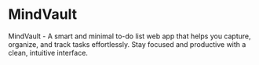 # MindVault
MindVault - A smart and minimal to-do list web app that helps you capture, organize, and track tasks effortlessly. Stay focused and productive with a clean, intuitive interface.
